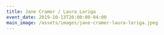 ```yaml
---
title: Jane Cramer / Laura Loriga
event_date: 2019-10-13T20:00:00-04:00
main_image: /assets/images/jane-cramer-laura-loriga.jpeg
---
```


